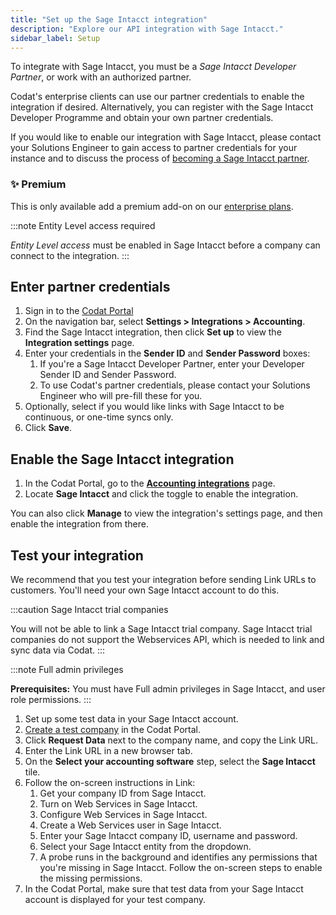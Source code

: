 ```yaml
---
title: "Set up the Sage Intacct integration"
description: "Explore our API integration with Sage Intacct."
sidebar_label: Setup
---
```


To integrate with Sage Intacct, you must be a _Sage Intacct Developer Partner_, or work with an authorized partner.

Codat's enterprise clients can use our partner credentials to enable the integration if desired. Alternatively, you can register with the Sage Intacct Developer Programme and obtain your own partner credentials.

If you would like to enable our integration with Sage Intacct, please contact your Solutions Engineer to gain access to partner credentials for your instance and to discuss the process of [becoming a Sage Intacct partner](https://marketplace.intacct.com/BecomeAPartner).

<div className="card">
  <h3>✨ Premium</h3>

  <p>This is only available add a premium add-on on our <a href="/configure/create-account">enterprise plans</a>.</p>
</div>

:::note Entity Level access required

_Entity Level access_ must be enabled in Sage Intacct before a company can connect to the integration.
:::

## Enter partner credentials

1. Sign in to the [Codat Portal](https://app.codat.io)
2. On the navigation bar, select **Settings > Integrations > Accounting**.
3. Find the Sage Intacct integration, then click **Set up** to view the **Integration settings** page.
4. Enter your credentials in the **Sender ID** and **Sender Password** boxes:
   1. If you're a Sage Intacct Developer Partner, enter your Developer Sender ID and Sender Password.
   2. To use Codat's partner credentials, please contact your Solutions Engineer who will pre-fill these for you.
5. Optionally, select if you would like links with Sage Intacct to be continuous, or one-time syncs only.
6. Click **Save**.

## Enable the Sage Intacct integration

1. In the Codat Portal, go to the <a className="external" href="https://app.codat.io/settings/integrations/accounting" target="blank">**Accounting integrations**</a> page.
2. Locate **Sage Intacct** and click the toggle to enable the integration.

You can also click **Manage** to view the integration's settings page, and then enable the integration from there.

## Test your integration

We recommend that you test your integration before sending Link URLs to customers. You'll need your own Sage Intacct account to do this.

:::caution Sage Intacct trial companies

You will not be able to link a Sage Intacct trial company. Sage Intacct trial companies do not support the Webservices API, which is needed to link and sync data via Codat.
:::

:::note Full admin privileges

**Prerequisites:** You must have Full admin privileges in Sage Intacct, and user role permissions.
:::

1. Set up some test data in your Sage Intacct account.
2. [Create a test company](/configure/portal/companies#add-a-new-company) in the Codat Portal.
3. Click **Request Data** next to the company name, and copy the Link URL.
4. Enter the Link URL in a new browser tab.
5. On the **Select your accounting software** step, select the **Sage Intacct** tile.
6. Follow the on-screen instructions in Link:
   1. Get your company ID from Sage Intacct.
   2. Turn on Web Services in Sage Intacct.
   3. Configure Web Services in Sage Intacct.
   4. Create a Web Services user in Sage Intacct.
   5. Enter your Sage Intacct company ID, username and password.
   6. Select your Sage Intacct entity from the dropdown.
   7. A probe runs in the background and identifies any permissions that you're missing in Sage Intacct. Follow the on-screen steps to enable the missing permissions.
7. In the Codat Portal, make sure that test data from your Sage Intacct account is displayed for your test company.
